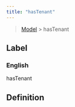 ```yaml
---
title: "hasTenant"
---
```


> [Model](./../) > hasTenant

## Label

### English
hasTenant


## Definition



    
